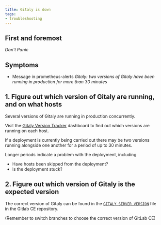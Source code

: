 ```yaml
---
title: Gitaly is down
tags:
- troubleshooting
---
```



## First and foremost

*Don't Panic*

## Symptoms

* Message in prometheus-alerts _Gitaly: two versions of Gitaly have been running in production for more than 30 minutes_

## 1. Figure out which version of Gitaly are running, and on what hosts

Several versions of Gitaly are running in production concurrently.

Visit the [Gitaly Version Tracker](https://dashboards.gitlab.net/dashboard/db/gitaly-version-tracker?orgId=1&var-environment=prd)
dashboard to find out which versions are running on each host.

If a deployment is currently being carried out there may be two versions running alongside
one another for a period of up to 30 minutes.

Longer periods indicate a problem with the deployment, including

* Have hosts been skipped from the deployment?
* Is the deployment stuck?

## 2. Figure out which version of Gitaly is the expected version

The correct version of Gitaly can be found in the [`GITALY_SERVER_VERSION`](https://gitlab.com/gitlab-org/gitlab-ce/blob/master/GITALY_SERVER_VERSION) file in the Gitlab CE repository.

(Remember to switch branches to choose the correct version of GitLab CE)
